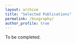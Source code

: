 ```yaml
---
layout: archive
title: "Selected Publications"
permalink: /biography/
author_profile: true
---
```


To be completed.
